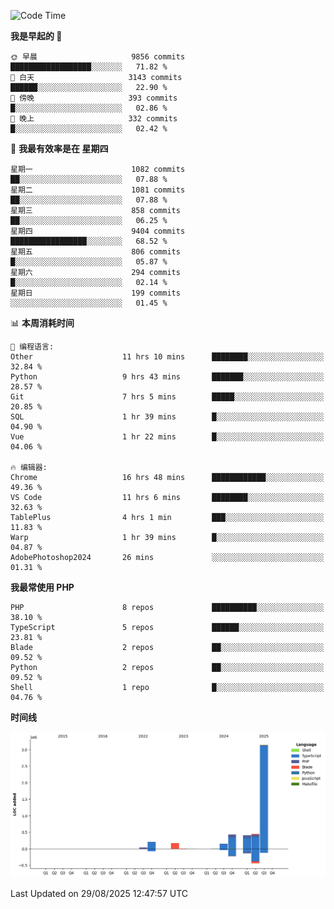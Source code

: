 <!--START_SECTION:waka-->
![Code Time](http://img.shields.io/badge/Code%20Time-4%2C084%20hrs%2054%20mins-blue)

**我是早起的 🐤** 

```text
🌞 早晨                     9856 commits        ██████████████████░░░░░░░   71.82 % 
🌆 白天                     3143 commits        ██████░░░░░░░░░░░░░░░░░░░   22.90 % 
🌃 傍晚                     393 commits         █░░░░░░░░░░░░░░░░░░░░░░░░   02.86 % 
🌙 晚上                     332 commits         █░░░░░░░░░░░░░░░░░░░░░░░░   02.42 % 
```
📅 **我最有效率是在 星期四** 

```text
星期一                      1082 commits        ██░░░░░░░░░░░░░░░░░░░░░░░   07.88 % 
星期二                      1081 commits        ██░░░░░░░░░░░░░░░░░░░░░░░   07.88 % 
星期三                      858 commits         ██░░░░░░░░░░░░░░░░░░░░░░░   06.25 % 
星期四                      9404 commits        █████████████████░░░░░░░░   68.52 % 
星期五                      806 commits         █░░░░░░░░░░░░░░░░░░░░░░░░   05.87 % 
星期六                      294 commits         █░░░░░░░░░░░░░░░░░░░░░░░░   02.14 % 
星期日                      199 commits         ░░░░░░░░░░░░░░░░░░░░░░░░░   01.45 % 
```


📊 **本周消耗时间** 

```text
💬 编程语言: 
Other                    11 hrs 10 mins      ████████░░░░░░░░░░░░░░░░░   32.84 % 
Python                   9 hrs 43 mins       ███████░░░░░░░░░░░░░░░░░░   28.57 % 
Git                      7 hrs 5 mins        █████░░░░░░░░░░░░░░░░░░░░   20.85 % 
SQL                      1 hr 39 mins        █░░░░░░░░░░░░░░░░░░░░░░░░   04.90 % 
Vue                      1 hr 22 mins        █░░░░░░░░░░░░░░░░░░░░░░░░   04.06 % 

🔥 编辑器: 
Chrome                   16 hrs 48 mins      ████████████░░░░░░░░░░░░░   49.36 % 
VS Code                  11 hrs 6 mins       ████████░░░░░░░░░░░░░░░░░   32.63 % 
TablePlus                4 hrs 1 min         ███░░░░░░░░░░░░░░░░░░░░░░   11.83 % 
Warp                     1 hr 39 mins        █░░░░░░░░░░░░░░░░░░░░░░░░   04.87 % 
AdobePhotoshop2024       26 mins             ░░░░░░░░░░░░░░░░░░░░░░░░░   01.31 % 
```

**我最常使用 PHP** 

```text
PHP                      8 repos             ██████████░░░░░░░░░░░░░░░   38.10 % 
TypeScript               5 repos             ██████░░░░░░░░░░░░░░░░░░░   23.81 % 
Blade                    2 repos             ██░░░░░░░░░░░░░░░░░░░░░░░   09.52 % 
Python                   2 repos             ██░░░░░░░░░░░░░░░░░░░░░░░   09.52 % 
Shell                    1 repo              █░░░░░░░░░░░░░░░░░░░░░░░░   04.76 % 
```



**时间线**

![Lines of Code chart](https://raw.githubusercontent.com/abrahamgreyson/abrahamgreyson/main/assets/bar_graph.png)


 Last Updated on 29/08/2025 12:47:57 UTC
<!--END_SECTION:waka-->
